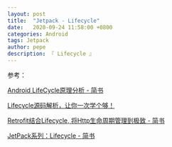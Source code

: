 ```yaml
---
layout: post
title:  "Jetpack - Lifecycle"
date:   2020-09-24 11:58:00 +0800
categories: Android
tags: Jetpack
author: pepe
description: 『 Lifecycle 』
---
```







参考：


[Android LifeCycle原理分析 - 简书](https://www.jianshu.com/p/aff113e588e6)

[Lifecycle源码解析，让你一次学个够！](https://mp.weixin.qq.com/s/7Z9UmvMCI90EyzFovV_rEw)

[Retrofit结合Lifecycle, 将Http生命周期管理到极致 - 简书](https://www.jianshu.com/p/07fe489a53f2)

[JetPack系列：Lifecycle - 简书](https://www.jianshu.com/p/fa16e6b592a7)
